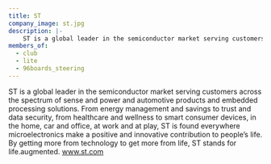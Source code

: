 ```yaml
---
title: ST
company_image: st.jpg
description: |-
    ST is a global leader in the semiconductor market serving customers across the spectrum of sense and power and automotive products and embedded processing solutions.
members_of:
  - club
  - lite
  - 96boards_steering
---
```

ST is a global leader in the semiconductor market serving customers across the spectrum of sense and power and automotive products and embedded processing solutions. From energy management and savings to trust and data security, from healthcare and wellness to smart consumer devices, in the home, car and office, at work and at play, ST is found everywhere microelectronics make a positive and innovative contribution to people’s life. By getting more from technology to get more from life, ST stands for life.augmented. www.st.com


